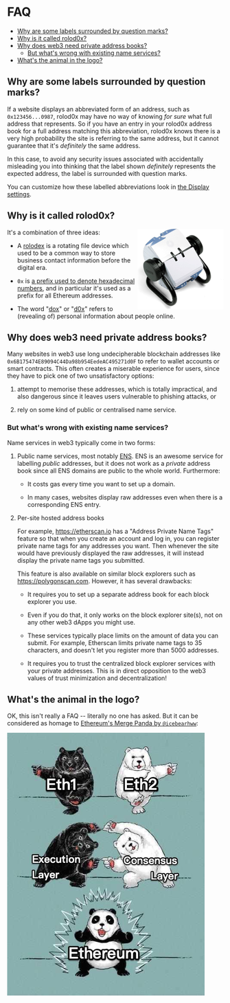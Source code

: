 # FAQ

- [Why are some labels surrounded by question marks?](#abbrevs)
- [Why is it called rolod0x?](#name)
- [Why does web3 need private address books?](#why)
  - [But what's wrong with existing name services?](#name-services)
- [What's the animal in the logo?](#animal)

## Why are some labels surrounded by question marks? <a name="abbrevs"></a>

If a website displays an abbreviated form of an address, such as
`0x123456...0987`, rolod0x may have no way of knowing *for sure* what
full address that represents.  So if you have an entry in your rolod0x
address book for a full address matching this abbreviation, rolod0x
knows there is a very high probability the site is referring to the
same address, but it cannot guarantee that it's *definitely* the same
address.

In this case, to avoid any security issues associated with
accidentally misleading you into thinking that the label shown
*definitely* represents the expected address, the label is surrounded
with question marks.

You can customize how these labelled abbreviations look in
[the Display settings](./user-manual.md#display).

## Why is it called rolod0x? <a name="name"></a>

<img src="./images/rotary-card-file.jpg" align="right" width="200"
     alt="Rotary business card file" />

It's a combination of three ideas:

- A [rolodex](https://en.wikipedia.org/wiki/Rolodex) is a rotating
  file device which used to be a common way to store business contact
  information before the digital era.

- `0x` is [a prefix used to denote hexadecimal numbers][0x],
  and in particular it's used as a prefix for all Ethereum addresses.

- The word
  "[dox](https://www.urbandictionary.com/define.php?term=dox)" or
  "[d0x](https://www.urbandictionary.com/define.php?term=d0x)" refers
  to (revealing of) personal information about people online.

[0x]: https://stackoverflow.com/questions/2670639/why-are-hexadecimal-numbers-prefixed-with-0x

## Why does web3 need private address books? <a name="why"></a>

Many websites in web3 use long undecipherable blockchain addresses like
`0x6B175474E89094C44Da98b954EedeAC495271d0F` to refer to wallet accounts or
smart contracts.  This often creates a miserable experience for users, since
they have to pick one of two unsatisfactory options:

1. attempt to memorise these addresses, which is totally impractical, and
   also dangerous since it leaves users vulnerable to phishing attacks, or

2. rely on some kind of public or centralised name service.

### But what's wrong with existing name services? <a name="name-services"></a>

Name services in web3 typically come in two forms:

1. Public name services, most notably [ENS](https://ens.domains/).
   ENS is an awesome service for labelling _public_ addresses, but
   it does not work as a _private_ address book since all ENS
   domains are public to the whole world. Furthermore:

   - It costs gas every time you want to set up a domain.

   - In many cases, websites display raw addresses even when there
     is a corresponding ENS entry.

2. Per-site hosted address books

   For example, <https://etherscan.io> has a "Address Private Name Tags"
   feature so that when you create an account and log in, you can register
   private name tags for any addresses you want.  Then whenever the site
   would have previously displayed the raw addresses, it will instead
   display the private name tags you submitted.

   This feature is also available on similar block explorers such as
   <https://polygonscan.com>.  However, it has several drawbacks:

   - It requires you to set up a separate address book for each block
     explorer you use.

   - Even if you do that, it only works on the block explorer site(s), not
     on any other web3 dApps you might use.

   - These services typically place limits on the amount of data you can
     submit.  For example, Etherscan limits private name tags to 35
     characters, and doesn't let you register more than 5000 addresses.

   - It requires you to trust the centralized block explorer services with
     your private addresses.  This is in direct opposition to the web3
     values of trust minimization and decentralization!

## What's the animal in the logo? <a name="animal"></a>

OK, this isn't really a FAQ -- literally no one has asked.  But it can
be considered as homage to [Ethereum's Merge Panda by `@icebearhww`][panda]:

![Ethereum Merge Panda](./images/ethereum_panda.png)

[panda]: https://twitter.com/icebearhww/status/1431970802040127498
